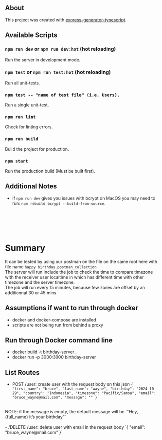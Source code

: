 ## About

This project was created with [express-generator-typescript](https://github.com/seanpmaxwell/express-generator-typescript).


## Available Scripts

### `npm run dev` or `npm run dev:hot` (hot reloading)

Run the server in development mode.

### `npm test` or `npm run test:hot` (hot reloading)

Run all unit-tests.

### `npm test -- "name of test file" (i.e. Users).`

Run a single unit-test.

### `npm run lint`

Check for linting errors.

### `npm run build`

Build the project for production.

### `npm start`

Run the production build (Must be built first).


## Additional Notes

- If `npm run dev` gives you issues with bcrypt on MacOS you may need to run: `npm rebuild bcrypt --build-from-source`. 
<br>
<br>
<br>
<br>

# Summary
It can be tested by using our postman on the file on the same root here with file name `happy birthday.postman_collection`
<br>
The server will run include the job to check the time to compare timezone with the receiver user localtime in which has different time with other timezone and the server timezone.
<br>
The job will run every 15 minutes, because few zones are offset by an additionnal 30 or 45 mins

## Assumptions if want to run through docker
- docker and docker-compose are installed
- scripts are not being run from behind a proxy

## Run through Docker command line
- docker build -t birthday-server .
- docker run -p 3000:3000 birthday-server


## List Routes
- POST /user: create user with the request body on this json
`{
    "first_name": "bruce",
    "last_name": "wayne",
    "birthday": "2024-10-29",
    "country": "Indonesia",
    "timezone": "Pacific/Samoa",
    "email": "bruce_wayne@mail.com",
    "message": ""
}`
<br>
NOTE: if the message is empty, the default message will be `"Hey, {full_name} it’s your birthday”`
<br>
<br>
- /DELETE /user: delete user with email in the request body
`{
    "email": "bruce_wayne@mail.com"
}`